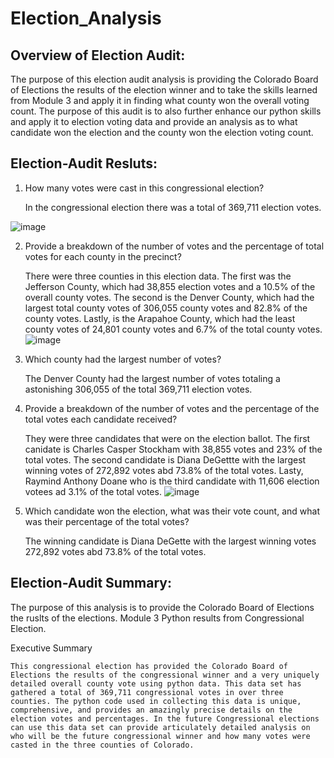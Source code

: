 # Election_Analysis
## Overview of Election Audit:
The purpose of this election audit analysis is providing the Colorado Board of Elections the results of the election winner and to take the skills learned from Module 3 and apply it in finding what county won the overall voting count. The purpose of this audit is to also further enhance our python skills and apply it to election voting data and provide an analysis as to what candidate won the election and the county won the election voting count. 

## Election-Audit Resluts:
1. How many votes were cast in this congressional election?

   In the congressional election there was a total of 369,711 election votes.

![image](https://user-images.githubusercontent.com/91576834/141225583-c156e538-d3f8-4c77-a260-845870dd235f.png)


2. Provide a breakdown of the number of votes and the percentage of total votes for each county in the precinct?

   There were three counties in this election data. The first was the Jefferson County, which had 38,855 election votes and a 10.5% of the overall county votes. The second is the Denver County, which had the largest total county votes of 306,055 county votes and 82.8% of the county votes. Lastly, is the Arapahoe County, which had the least county votes of 24,801 county votes and 6.7% of the total county votes.  
![image](https://user-images.githubusercontent.com/91576834/141225636-cf1f274b-a6fe-42fe-a3a1-371f7c1ba3c4.png)


3. Which county had the largest number of votes?

   The Denver County had the largest number of votes totaling a astonishing 306,055 of the total 369,711 election votes. 

4. Provide a breakdown of the number of votes and the percentage of the total votes each candidate received?
	
   They were three candidates that were on the election ballot. The first canidate is Charles Casper Stockham with 38,855 votes and 23% of the total votes. The second candidate is Diana DeGettte with the largest winning votes of 272,892 votes abd 73.8% of the total votes. Lasty, Raymind Anthony Doane who is the third candidate with 11,606 election votees ad 3.1% of the total votes. 
![image](https://user-images.githubusercontent.com/91576834/141225515-6bb433f0-30ed-4a37-acce-33f51abaff27.png)

 
5. Which candidate won the election, what was their vote count, and what was their percentage of the total votes?

   The winning candidate is Diana DeGette with the largest winning votes 272,892 votes abd 73.8% of the total votes.


## Election-Audit Summary:
The purpose of this analysis is to provide the Colorado Board of Elections the ruslts of the elections. 
Module 3 Python results from Congressional Election.

Executive Summary
	
    This congressional election has provided the Colorado Board of Elections the results of the congressional winner and a very uniquely detailed overall county vote using python data. This data set has gathered a total of 369,711 congressional votes in over three counties. The python code used in collecting this data is unique, comprehensive, and provides an amazingly precise details on the election votes and percentages. In the future Congressional elections can use this data set can provide articulately detailed analysis on who will be the future congressional winner and how many votes were casted in the three counties of Colorado. 




